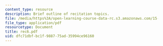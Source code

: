 ```yaml
---
content_type: resource
description: Brief outline of recitation topics.
file: /media/https%3A/open-learning-course-data-rc.s3.amazonaws.com/15-301-managerial-psychology-laboratory-fall-2004/dfc71dbfbc1f988775ad35994ce96160_rec6.pdf
file_type: application/pdf
resourcetype: Document
title: rec6.pdf
uid: dfc71dbf-bc1f-9887-75ad-35994ce96160
---
```

